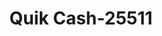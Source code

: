 ---
f_zip-code: 64501
f_state-code: MO
title: Quik Cash-25511
f_phone: 816-901-9496
f_city-only: Saint Joseph
f_address: 719 S 14th Street Saint Joseph
f_location-unique-id: '25511'
slug: quik-cash-25511
updated-on: '2024-05-30T13:46:58.046Z'
created-on: '2024-05-30T13:36:59.803Z'
published-on: '2024-05-30T13:54:32.469Z'
f_city-state: cms/city/saint-joseph-mo.md
f_company: cms/company/quik-cash.md
f_state: cms/state/missouri.md
layout: '[payday-loan].html'
tags: payday-loan
---